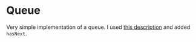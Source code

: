 # Queue

Very simple implementation of a queue. I used [this description](https://en.wikibooks.org/wiki/Data_Structures/Stacks_and_Queues#Queues) and added `hasNext`.

